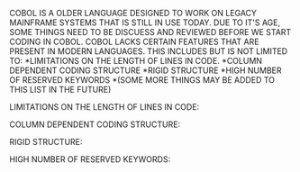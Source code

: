 COBOL IS A OLDER LANGUAGE DESIGNED TO WORK ON LEGACY MAINFRAME SYSTEMS THAT IS STILL IN USE TODAY. DUE TO IT'S AGE, SOME THINGS NEED TO BE DISCUESS AND REVIEWED BEFORE WE START CODING IN COBOL. COBOL LACKS CERTAIN FEATURES THAT ARE PRESENT IN MODERN LANGUAGES. THIS INCLUDES BUT IS NOT LIMITED TO:
  *LIMITATIONS ON THE LENGTH OF LINES IN CODE.
  *COLUMN DEPENDENT CODING STRUCTURE
  *RIGID STRUCTURE
  *HIGH NUMBER OF RESERVED KEYWORDS
  *(SOME MORE THINGS MAY BE ADDED TO THIS LIST IN THE FUTURE)

LIMITATIONS ON THE LENGTH OF LINES IN CODE:

COLUMN DEPENDENT CODING STRUCTURE:

RIGID STRUCTURE:

HIGH NUMBER OF RESERVED KEYWORDS:

